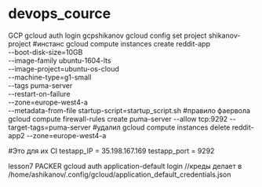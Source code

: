 # devops_cource

GCP
gcloud auth login gcpshikanov
gcloud config set project shikanov-project
#инстанс
 gcloud compute instances create reddit-app \
--boot-disk-size=10GB \
--image-family ubuntu-1604-lts \
--image-project=ubuntu-os-cloud \
--machine-type=g1-small \
--tags puma-server \
--restart-on-failure \
--zone=europe-west4-a \
--metadata-from-file startup-script=startup_script.sh
#правило фаервола
gcloud compute firewall-rules create puma-server --allow tcp:9292 --target-tags=puma-server
#удалил
gcloud compute instances delete reddit-app2 --zone=europe-west4-a

#Это для их CI
testapp_IP = 35.198.167.169
testapp_port = 9292

lesson7  PACKER
gcloud auth application-default login //креды делает в  /home/ashikanov/.config/gcloud/application_default_credentials.json


